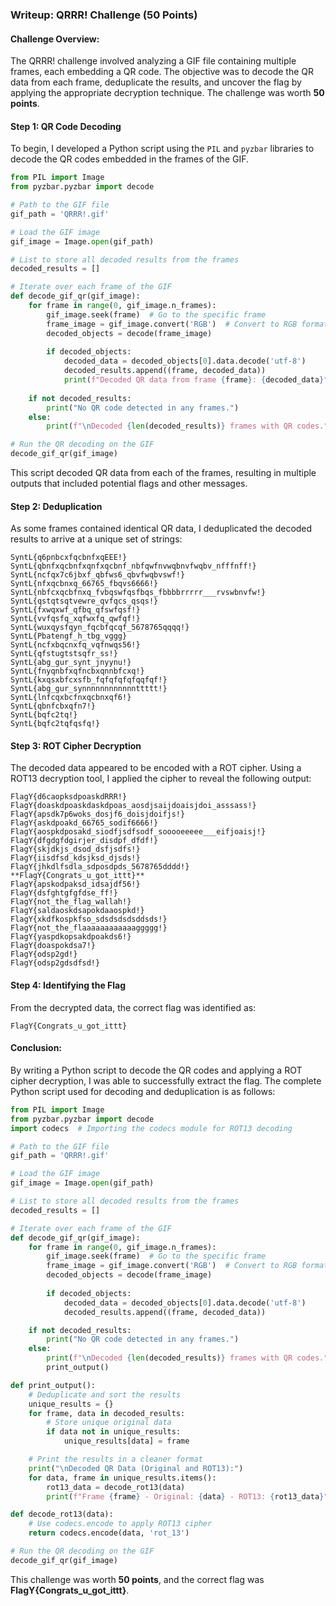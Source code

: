 ### Writeup: QRRR! Challenge (50 Points)

#### Challenge Overview:
The QRRR! challenge involved analyzing a GIF file containing multiple frames, each embedding a QR code. The objective was to decode the QR data from each frame, deduplicate the results, and uncover the flag by applying the appropriate decryption technique. The challenge was worth **50 points**.

#### Step 1: QR Code Decoding
To begin, I developed a Python script using the `PIL` and `pyzbar` libraries to decode the QR codes embedded in the frames of the GIF.

```python
from PIL import Image
from pyzbar.pyzbar import decode

# Path to the GIF file
gif_path = 'QRRR!.gif'

# Load the GIF image
gif_image = Image.open(gif_path)

# List to store all decoded results from the frames
decoded_results = []

# Iterate over each frame of the GIF
def decode_gif_qr(gif_image):
    for frame in range(0, gif_image.n_frames):
        gif_image.seek(frame)  # Go to the specific frame
        frame_image = gif_image.convert('RGB')  # Convert to RGB format
        decoded_objects = decode(frame_image)
        
        if decoded_objects:
            decoded_data = decoded_objects[0].data.decode('utf-8')
            decoded_results.append((frame, decoded_data))
            print(f"Decoded QR data from frame {frame}: {decoded_data}")
    
    if not decoded_results:
        print("No QR code detected in any frames.")
    else:
        print(f"\nDecoded {len(decoded_results)} frames with QR codes.")

# Run the QR decoding on the GIF
decode_gif_qr(gif_image)
```

This script decoded QR data from each of the frames, resulting in multiple outputs that included potential flags and other messages.

#### Step 2: Deduplication
As some frames contained identical QR data, I deduplicated the decoded results to arrive at a unique set of strings:

```
SyntL{q6pnbcxfqcbnfxqEEE!}
SyntL{qbnfxqcbnfxqnfxqcbnf_nbfqwfnvwqbnvfwqbv_nfffnff!}
SyntL{ncfqx7c6jbxf_qbfws6_qbvfwqbvswf!}
SyntL{nfxqcbnxq_66765_fbqvs6666!}
SyntL{nbfcxqcbfnxq_fvbqswfqsfbqs_fbbbbrrrrr___rvswbnvfw!}
SyntL{qstqtsqtvewre_qvfqcs_qsqs!}
SyntL{fxwqxwf_qfbq_qfswfqsf!}
SyntL{vvfqsfq_xqfwxfq_qwfqf!}
SyntL{wuxqysfqyn_fqcbfqcqf_5678765qqqq!}
SyntL{Pbatengf_h_tbg_vggg}
SyntL{ncfxbqcnxfq_vqfnwqs56!}
SyntL{qfstugtstsqfr_ss!}
SyntL{abg_gur_synt_jnyynu!}
SyntL{fnyqnbfxqfncbxqnnbfcxq!}
SyntL{kxqsxbfcxsfb_fqfqfqfqfqqfqf!}
SyntL{abg_gur_synnnnnnnnnnnnttttt!}
SyntL{lnfcqxbcfnxqcbnxqf6!}
SyntL{qbnfcbxqfn7!}
SyntL{bqfc2tq!}
SyntL{bqfc2tqfqsfq!}
```

#### Step 3: ROT Cipher Decryption
The decoded data appeared to be encoded with a ROT cipher. Using a ROT13 decryption tool, I applied the cipher to reveal the following output:

```
FlagY{d6caopksdpoaskdRRR!}
FlagY{doaskdpoaskdaskdpoas_aosdjsaijdoaisjdoi_asssass!}
FlagY{apsdk7p6woks_dosjf6_doisjdoifjs!}
FlagY{askdpoakd_66765_sodif6666!}
FlagY{aospkdposakd_siodfjsdfsodf_sooooeeeee___eifjoaisj!}
FlagY{dfgdgfdgirjer_disdpf_dfdf!}
FlagY{skjdkjs_dsod_dsfjsdfs!}
FlagY{iisdfsd_kdsjksd_djsds!}
FlagY{jhkdlfsdla_sdposdpds_5678765dddd!}
**FlagY{Congrats_u_got_ittt}**
FlagY{apskodpaksd_idsajdf56!}
FlagY{dsfghtgfgfdse_ff!}
FlagY{not_the_flag_wallah!}
FlagY{saldaoskdsapokdaaospkd!}
FlagY{xkdfkospkfso_sdsdsdsdsddsds!}
FlagY{not_the_flaaaaaaaaaaaaggggg!}
FlagY{yaspdkopsakdpoakds6!}
FlagY{doaspokdsa7!}
FlagY{odsp2gd!}
FlagY{odsp2gdsdfsd!}
```

#### Step 4: Identifying the Flag
From the decrypted data, the correct flag was identified as:
```
FlagY{Congrats_u_got_ittt}
```

#### Conclusion:
By writing a Python script to decode the QR codes and applying a ROT cipher decryption, I was able to successfully extract the flag. The complete Python script used for decoding and deduplication is as follows:

```python
from PIL import Image
from pyzbar.pyzbar import decode
import codecs  # Importing the codecs module for ROT13 decoding

# Path to the GIF file
gif_path = 'QRRR!.gif'

# Load the GIF image
gif_image = Image.open(gif_path)

# List to store all decoded results from the frames
decoded_results = []

# Iterate over each frame of the GIF
def decode_gif_qr(gif_image):
    for frame in range(0, gif_image.n_frames):
        gif_image.seek(frame)  # Go to the specific frame
        frame_image = gif_image.convert('RGB')  # Convert to RGB format
        decoded_objects = decode(frame_image)
        
        if decoded_objects:
            decoded_data = decoded_objects[0].data.decode('utf-8')
            decoded_results.append((frame, decoded_data))

    if not decoded_results:
        print("No QR code detected in any frames.")
    else:
        print(f"\nDecoded {len(decoded_results)} frames with QR codes.")
        print_output()

def print_output():
    # Deduplicate and sort the results
    unique_results = {}
    for frame, data in decoded_results:
        # Store unique original data
        if data not in unique_results:
            unique_results[data] = frame

    # Print the results in a cleaner format
    print("\nDecoded QR Data (Original and ROT13):")
    for data, frame in unique_results.items():
        rot13_data = decode_rot13(data)
        print(f"Frame {frame} - Original: {data} - ROT13: {rot13_data}")

def decode_rot13(data):
    # Use codecs.encode to apply ROT13 cipher
    return codecs.encode(data, 'rot_13')

# Run the QR decoding on the GIF
decode_gif_qr(gif_image)
```

This challenge was worth **50 points**, and the correct flag was **FlagY{Congrats_u_got_ittt}**.
